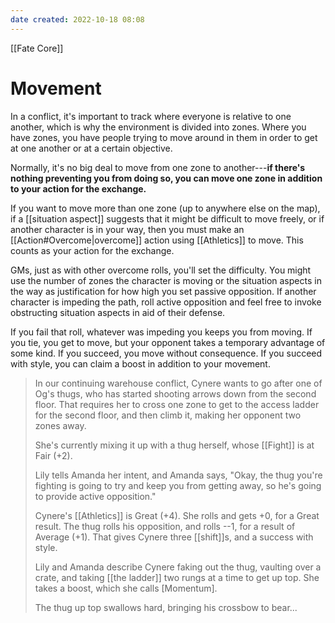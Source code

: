 ```yaml
---
date created: 2022-10-18 08:08
---
```


[[Fate Core]]

# Movement

In a conflict, it's important to track where everyone is relative to one another, which is why the environment is divided into zones. Where you have zones, you have people trying to move around in them in order to get at one another or at a certain objective.

Normally, it's no big deal to move from one zone to another---**if there's nothing preventing you from doing so, you can move one zone in addition to your action for the exchange.**

If you want to move more than one zone (up to anywhere else on the map), if a [[situation aspect]] suggests that it might be difficult to move freely, or if another character is in your way, then you must make an [[Action#Overcome|overcome]] action using [[Athletics]] to move.  This counts as your action for the exchange.

GMs, just as with other overcome rolls, you'll set the difficulty. You might use the number of zones the character is moving or the situation aspects in the way as justification for how high you set passive opposition. If another character is impeding the path, roll active opposition and feel free to invoke obstructing situation aspects in aid of their defense.

If you fail that roll, whatever was impeding you keeps you from moving.  If you tie, you get to move, but your opponent takes a temporary advantage of some kind. If you succeed, you move without consequence. If you succeed with style, you can claim a boost in addition to your movement.

> In our continuing warehouse conflict, Cynere wants to go after one of Og's thugs, who has started shooting arrows down from the second floor. That requires her to cross one zone to get to the access ladder for the second floor, and then climb it, making her opponent two zones away.
>
> She's currently mixing it up with a thug herself, whose [[Fight]] is at Fair (+2).
>
> Lily tells Amanda her intent, and Amanda says, "Okay, the thug you're fighting is going to try and keep you from getting away, so he's going to provide active opposition."
>
> Cynere's [[Athletics]] is Great (+4). She rolls and gets +0, for a Great result. The thug rolls his opposition, and rolls --1, for a result of Average (+1). That gives Cynere three [[shift]]s, and a success with style.
>
> Lily and Amanda describe Cynere faking out the thug, vaulting over a crate, and taking [[the ladder]] two rungs at a time to get up top. She takes a boost, which she calls [Momentum].
>
> The thug up top swallows hard, bringing his crossbow to bear...

